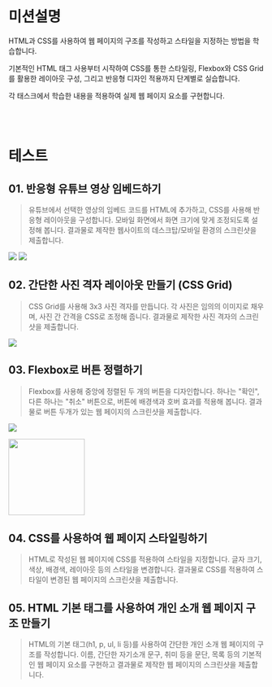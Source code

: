# 미션설명
HTML과 CSS를 사용하여 웹 페이지의 구조를 작성하고 스타일을 지정하는 방법을 학습합니다.

기본적인 HTML 태그 사용부터 시작하여 CSS를 통한 스타일링, Flexbox와 CSS Grid를 활용한 레이아웃 구성, 그리고 반응형 디자인 적용까지 단계별로 실습합니다.

각 태스크에서 학습한 내용을 적용하여 실제 웹 페이지 요소를 구현합니다.

<br>
<br>


# 테스트
## 01. 반응형 유튜브 영상 임베드하기
> 유튜브에서 선택한 영상의 임베드 코드를 HTML에 추가하고, CSS를 사용해 반응형 레이아웃을 구성합니다. 모바일 화면에서 화면 크기에 맞게 조정되도록 설정해 봅니다. 결과물로 제작한 웹사이트의 데스크탑/모바일 환경의 스크린샷을 제출합니다.

![](https://pbs.twimg.com/media/G0cxfyMaMAAnHYr?format=jpg&name=small)
![](https://pbs.twimg.com/media/G0cxmEEbgAITsHW?format=jpg&name=small)

## 02. 간단한 사진 격자 레이아웃 만들기 (CSS Grid)
> CSS Grid를 사용해 3x3 사진 격자를 만듭니다. 각 사진은 임의의 이미지로 채우며, 사진 간 간격을 CSS로 조정해 줍니다. 결과물로 제작한 사진 격자의 스크린샷을 제출합니다.

![](https://pbs.twimg.com/media/G0cxA4IbsAAAp6Z?format=jpg&name=small)

## 03. Flexbox로 버튼 정렬하기
> Flexbox를 사용해 중앙에 정렬된 두 개의 버튼을 디자인합니다. 하나는 "확인", 다른 하나는 "취소" 버튼으로, 버튼에 배경색과 호버 효과를 적용해 봅니다. 결과물로 버튼 두개가 있는 웹 페이지의 스크린샷을 제출합니다.

![](https://pbs.twimg.com/media/G0cwHtIakAAA-Lx?format=png&name=medium)

<img src="https://pbs.twimg.com/media/G0cuxpma0AAC3Ns?format=png&name=240x240" width="150" height="150"/>


## 04. CSS를 사용하여 웹 페이지 스타일링하기
> HTML로 작성된 웹 페이지에 CSS를 적용하여 스타일을 지정합니다. 글자 크기, 색상, 배경색, 레이아웃 등의 스타일을 변경합니다. 결과물로 CSS를 적용하여 스타일이 변경된 웹 페이지의 스크린샷을 제출합니다.

## 05. HTML 기본 태그를 사용하여 개인 소개 웹 페이지 구조 만들기
> HTML의 기본 태그(h1, p, ul, li 등)를 사용하여 간단한 개인 소개 웹 페이지의 구조를 작성합니다. 이름, 간단한 자기소개 문구, 취미 등을 문단, 목록 등의 기본적인 웹 페이지 요소를 구현하고 결과물로 제작한 웹 페이지의 스크린샷을 제출합니다.
